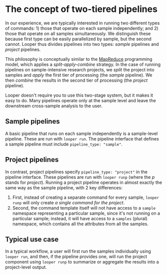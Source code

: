 # The concept of two-tiered pipelines

In our experience, we are typically interested in running two different types of commands: 1) those that operate on each sample independently; and 2) those that operate on all samples simultaneously. We distinguish these because first type can be easily parallelized by sample, but the second cannot. Looper thus divides pipelines into two types: *sample* pipelines and *project* pipelines.

This philosophy is conceptually similar to the [MapReduce](https://en.wikipedia.org/wiki/MapReduce) programming model, which applies a *split-apply-combine* strategy. In the case of running pipelines on sample-intensive research projects, we *split* the project into samples and *apply* the first tier of processing (the *sample* pipeline). We then *combine* the results in the second tier of processing (the *project* pipeline).

Looper doesn't require you to use this two-stage system, but it makes it easy to do. Many pipelines operate only at the sample level and leave the downstream cross-sample analysis to the user.

## Sample pipelines

A basic pipeline that runs on each sample independently is a sample-level pipeline. These are run with `looper run`. The pipeline interface that defines a sample pipeline must include `pipeline_type: "sample"`.

## Project pipelines

In contrast, project pipelines specify `pipeline_type: "project"` in the pipeline interface. These pipelines are run with `looper runp` (where the *p* stands for *project*). Running a project pipeline operates in almost exactly the same way as the sample pipeline, with 2 key differences: 

1) First, instead of creating a separate command for every sample, `looper runp` will only create *a single command for the project*. 
2) Second, the command template itself will not have access to a `sample` namespace representing a particular sample, since it's not running on a particular sample; instead, it will have access to a `samples` (plural) namespace, which contains all the attributes from all the samples.

## Typical use case

In a typical workflow, a user will first run the samples individually using `looper run`, and then, if the pipeline provides one, will run the project component using `looper runp` to summarize or aggregate the results into a project-level output.
